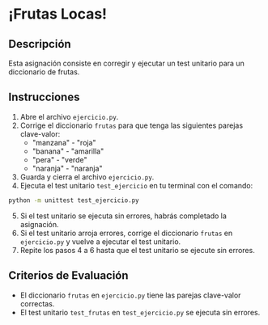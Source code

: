 # ¡Frutas Locas!

## Descripción

Esta asignación consiste en corregir y ejecutar un test unitario para un diccionario de frutas.

## Instrucciones

1. Abre el archivo `ejercicio.py`.
2. Corrige el diccionario `frutas` para que tenga las siguientes parejas clave-valor:
    - "manzana" - "roja"
    - "banana" - "amarilla"
    - "pera" - "verde"
    - "naranja" - "naranja"
3. Guarda y cierra el archivo `ejercicio.py`.
4. Ejecuta el test unitario `test_ejercicio` en tu terminal con el comando:

``` bash
python -m unittest test_ejercicio.py
```

5. Si el test unitario se ejecuta sin errores, habrás completado la asignación.
6. Si el test unitario arroja errores, corrige el diccionario `frutas` en `ejercicio.py` y vuelve a ejecutar el test unitario.
7. Repite los pasos 4 a 6 hasta que el test unitario se ejecute sin errores.

## Criterios de Evaluación

- El diccionario `frutas` en `ejercicio.py` tiene las parejas clave-valor correctas.
- El test unitario `test_frutas` en `test_ejercicio.py` se ejecuta sin errores.